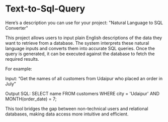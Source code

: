 # Text-to-Sql-Query
Here’s a description you can use for your project:
"Natural Language to SQL Converter"

This project allows users to input plain English descriptions of the data they want to retrieve from a database. The system interprets these natural language inputs and converts them into accurate SQL queries. Once the query is generated, it can be executed against the database to fetch the required results.

For example:

Input: “Get the names of all customers from Udaipur who placed an order in July”

Output SQL:
SELECT name FROM customers WHERE city = 'Udaipur' AND MONTH(order_date) = 7;

This tool bridges the gap between non-technical users and relational databases, making data access more intuitive and efficient.
